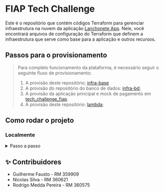 # FIAP Tech Challenge

Este é o repositório que contém códigos Terraform para gerenciar infraestrutura na nuvem da aplicação [Lanchonete App](https://github.com/ns-fiap-tc/tech_challenge_fiap). Nele, você encontrará arquivos de configuração do Terraform que definem a infraestrutura que serve como base para a aplicação e outros recursos.

## Passos para o provisionamento
> Para completo funcionamento da plataforma, é necessário seguir o seguinte fluxo de provisionamento:
> 1. A provisão deste repositório; [infra-base](https://github.com/ns-fiap-tc/infra-base)
> 2. A provisão do repositório do banco de dados: [infra-bd](https://github.com/ns-fiap-tc/infra-bd);
> 3. A provisão da aplicação principal e mock de pagamento em [tech_challenge_fiap](https://github.com/ns-fiap-tc/tech_challenge_fiap).
> 4. A provisão deste repositório: [lambda](#como-rodar-o-projeto);


## Como rodar o projeto

### Localmente

<details>
  <summary>Passo a passo</summary>

#### Pré-requisitos

Antes de começar, certifique-se de ter os seguintes itens instalados e configurados em seu ambiente:

1. **Terraform**: A ferramenta que permite definir, visualizar e implantar a infraestrutura de nuvem.
2. **AWS CLI**: A interface de linha de comando da AWS.
3. **Credenciais AWS válidas**: Você precisará de uma chave de acesso e uma chave secreta para autenticar com a AWS (no momento, o repositório usa chaves e credenciais fornecidas pelo [AWS Academy](https://awsacademy.instructure.com/) e que divergem de contas padrão). Tais credenciais devem ser inseridas no arquivo `credentials` que fica dentro da pasta `.aws`

## Como usar

1. **Clone este repositório**:

```bash
git clone https://github.com/ns-fiap-tc/infra-base
```

2. **Acesse o diretório do repositório**:

```bash
cd infra-base
```

3. **Defina as variáveis necessárias ao nível de ambiente, via arquivo `.env` de acordo com o arquivo `.env.exemplo`. Exemplo:**:

```bash
AWS_REGION="us-east-1"
DB_IDENTIFIER="meu-banco-de-dados"
```

4. **Inicialize o diretório Terraform**:

```bash
terraform init
```

5. **Visualize as mudanças que serão feitas**:

```bash
./terraform.sh plan
```

6. **Provisione a infraestrutura**:

```bash
./terraform.sh apply -auto-approve
```

7. **Para destruir a infraestrutura provisionada**:

```bash
./terraform.sh destroy -auto-approve
```

</details>

## ✨ Contribuidores
* Guilherme Fausto - RM 359909
* Nicolas Silva - RM 360621
* Rodrigo Medda Pereira - RM 360575